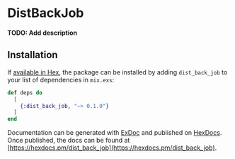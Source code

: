 # DistBackJob

**TODO: Add description**

## Installation

If [available in Hex](https://hex.pm/docs/publish), the package can be installed
by adding `dist_back_job` to your list of dependencies in `mix.exs`:

```elixir
def deps do
  [
    {:dist_back_job, "~> 0.1.0"}
  ]
end
```

Documentation can be generated with [ExDoc](https://github.com/elixir-lang/ex_doc)
and published on [HexDocs](https://hexdocs.pm). Once published, the docs can
be found at [https://hexdocs.pm/dist_back_job](https://hexdocs.pm/dist_back_job).

